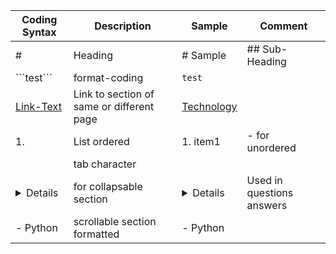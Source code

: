 | Coding Syntax | Description | Sample | Comment |
|---|---|---|---|
|  # | Heading  | # Sample | ## Sub-Heading |
|  \`\`\`test\`\`\` | format-coding | ```test``` | |
|  [Link-Text](#path/file.md) | Link to section of same or different page | [Technology](Technology/base.md) | |
| 1. | List ordered | 1. item1 | - for unordered |
| &emsp; | tab character | | |
| <details> | for collapsable section | <details>sample text here | Used in questions answers |
|     - Python | scrollable section formatted |     - Python | |
